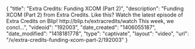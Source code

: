 {
    "title": "Extra Credits: Funding XCOM (Part 2)",
    "description": "Funding XCOM (Part 2) from Extra Credits. Like this? Watch the latest episode of Extra Credits on Blip! http:\/\/blip.tv\/extracredits\/watch This week, we concl...",
    "videoid": "192003",
    "date_created": "1406055187",
    "date_modified": "1418181778",
    "type": "captivate",
    "layout": "video",
    "url": "\/v\/extra-credits-funding-xcom-part-2\/192003"
}